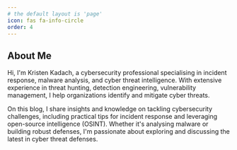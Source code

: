```yaml
---
# the default layout is 'page'
icon: fas fa-info-circle
order: 4
---
```


## About Me
Hi, I'm Kristen Kadach, a cybersecurity professional specialising in incident response, malware analysis, and cyber threat intelligence. With extensive experience in threat hunting, detection engineering, vulnerability management, I help organizations identify and mitigate cyber threats.

On this blog, I share insights and knowledge on tackling cybersecurity challenges, including practical tips for incident response and leveraging open-source intelligence (OSINT). Whether it's analysing malware or building robust defenses, I'm passionate about exploring and discussing the latest in cyber threat defenses.

